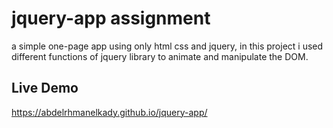 # jquery-app assignment
a simple one-page app using only html css and jquery, in this project i used different functions of jquery library to animate and manipulate the DOM.
## Live Demo
https://abdelrhmanelkady.github.io/jquery-app/
